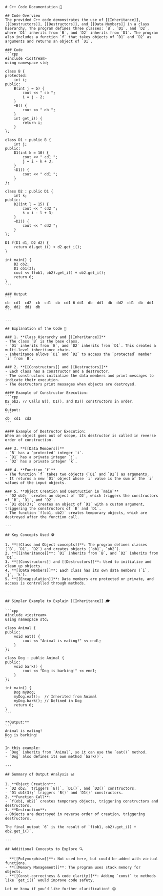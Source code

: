     # C++ Code Documentation 📄

    ## Code Overview
    The provided C++ code demonstrates the use of [[Inheritance]], [[Constructors]], [[Destructors]], and [[Data Members]] in a class hierarchy. The program defines three classes: `B`, `D1`, and `D2`, where `D1` inherits from `B`, and `D2` inherits from `D1`. The program also includes a function `f` that takes objects of `D1` and `D2` as arguments and returns an object of `D1`.

    ### Code
    ```cpp
    #include <iostream>
    using namespace std;

    class B {
    protected:
        int i;
    public:
        B(int j = 5) {
            cout << " cb ";
            i = j - 2;
        }
        ~B() {
            cout << " db ";
        }
        int get_i() {
            return i;
        }
    };

    class D1 : public B {
        int j;
    public:
        D1(int k = 10) {
            cout << " cd1 ";
            j = i - k + 3;
        }
        ~D1() {
            cout << " dd1 ";
        }
    };

    class D2 : public D1 {
        int k;
    public:
        D2(int l = 15) {
            cout << " cd2 ";
            k = i - l + 3;
        }
        ~D2() {
            cout << " dd2 ";
        }
    };

    D1 f(D1 d1, D2 d2) {
        return d1.get_i() + d2.get_i();
    }

    int main() {
        D2 ob2;
        D1 ob1(3);
        cout << f(ob1, ob2).get_i() + ob2.get_i();
        return 0;
    }
    ```

    ### Output
    ```
    cb  cd1  cd2  cb  cd1  cb  cd1 6 dd1  db  dd1  db  dd2  dd1  db  dd1  db  dd2  dd1  db
    ```

    ---

    ## Explanation of the Code 🧠

    ### 1. **Class Hierarchy and [[Inheritance]]**
    - The class `B` is the base class.
    - `D1` inherits from `B`, and `D2` inherits from `D1`. This creates a multi-level inheritance chain.
    - Inheritance allows `D1` and `D2` to access the `protected` member `i` from `B`.

    ### 2. **[[Constructors]] and [[Destructors]]**
    - Each class has a constructor and a destructor.
    - The constructors initialize the data members and print messages to indicate their execution.
    - The destructors print messages when objects are destroyed.

    #### Example of Constructor Execution:
    ```cpp
    D2 ob2; // Calls B(), D1(), and D2() constructors in order.
    ```
    Output:
    ```
    cb  cd1  cd2
    ```

    #### Example of Destructor Execution:
    When an object goes out of scope, its destructor is called in reverse order of construction.

    ### 3. **[[Data Members]]**
    - `B` has a `protected` integer `i`.
    - `D1` has a private integer `j`.
    - `D2` has a private integer `k`.

    ### 4. **Function `f`**
    - The function `f` takes two objects (`D1` and `D2`) as arguments.
    - It returns a new `D1` object whose `i` value is the sum of the `i` values of the input objects.

    ### 5. **Object Creation and Destruction in `main`**
    - `D2 ob2;` creates an object of `D2`, which triggers the constructors of `B`, `D1`, and `D2`.
    - `D1 ob1(3);` creates an object of `D1` with a custom argument, triggering the constructors of `B` and `D1`.
    - The function `f(ob1, ob2)` creates temporary objects, which are destroyed after the function call.

    ---

    ## Key Concepts Used 🛠️

    1. **[[Class and Object concepts]]**: The program defines classes (`B`, `D1`, `D2`) and creates objects (`ob1`, `ob2`).
    2. **[[Inheritance]]**: `D1` inherits from `B`, and `D2` inherits from `D1`.
    3. **[[Constructors]] and [[Destructors]]**: Used to initialize and clean up objects.
    4. **[[Data Members]]**: Each class has its own data members (`i`, `j`, `k`).
    5. **[[Encapsulation]]**: Data members are protected or private, and access is controlled through methods.

    ---

    ## Simpler Example to Explain [[Inheritance]] 🎓

    ```cpp
    #include <iostream>
    using namespace std;

    class Animal {
    public:
        void eat() {
            cout << "Animal is eating!" << endl;
        }
    };

    class Dog : public Animal {
    public:
        void bark() {
            cout << "Dog is barking!" << endl;
        }
    };

    int main() {
        Dog myDog;
        myDog.eat();  // Inherited from Animal
        myDog.bark(); // Defined in Dog
        return 0;
    }
    ```

    **Output:**
    ```
    Animal is eating!
    Dog is barking!
    ```

    In this example:
    - `Dog` inherits from `Animal`, so it can use the `eat()` method.
    - `Dog` also defines its own method `bark()`.

    ---

    ## Summary of Output Analysis 📊

    1. **Object Creation**:
    - `D2 ob2;` triggers `B()`, `D1()`, and `D2()` constructors.
    - `D1 ob1(3);` triggers `B()` and `D1()` constructors.
    2. **Function Call**:
    - `f(ob1, ob2)` creates temporary objects, triggering constructors and destructors.
    3. **Destruction**:
    - Objects are destroyed in reverse order of creation, triggering destructors.

    The final output `6` is the result of `f(ob1, ob2).get_i() + ob2.get_i()`.

    ---

    ## Additional Concepts to Explore 🔍

    - **[[Polymorphism]]**: Not used here, but could be added with virtual functions.
    - **[[Memory Management]]**: The program uses stack memory for objects.
    - **[[Const-correctness & code clarity]]**: Adding `const` to methods like `get_i()` would improve code safety.

    Let me know if you'd like further clarification! 😊
